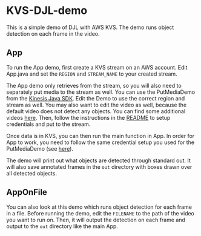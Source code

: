 # KVS-DJL-demo

This is a simple demo of DJL with AWS KVS. The demo runs object detection on each frame in the video.

## App

To run the App demo, first create a KVS stream on an AWS account. Edit App.java and set the `REGION`
 and `STREAM_NAME` to your created stream.
 
 The App demo only retrieves from the stream, so you will also need to separately put media to the
 stream as well. You can use the PutMediaDemo from the [Kinesis Java SDK](https://github.com/awslabs/amazon-kinesis-video-streams-producer-sdk-java). Edit the Demo to use the correct region and stream
 as well. You may also want to edit the video as well, because the default video does not detect
 any objects. You can find some additional videos [here](https://github.com/aws/amazon-kinesis-video-streams-parser-library/tree/master/src/test/resources).
 Then, follow the instructions in the [README](https://github.com/awslabs/amazon-kinesis-video-streams-producer-sdk-java#examples) to setup credentials and put to the stream.
 
 Once data is in KVS, you can then run the main function in App. In order for App to work, you need
 to follow the same credential setup you used for the PutMediaDemo (see [here](https://github.com/awslabs/amazon-kinesis-video-streams-producer-sdk-java#examples)).
 
 The demo will print out what objects are detected through standard out. It will also save annotated
 frames in the `out` directory with boxes drawn over all detected objects.
 
 ## AppOnFile
 
 You can also look at this demo which runs object detection for each frame in a file. Before running
 the demo, edit the `FILENAME` to the path of the video you want to run on. Then, it will output the detection on each frame and output to the `out` directory like the main App.

